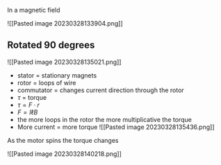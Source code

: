 In a magnetic field 

![[Pasted image 20230328133904.png]]

## Rotated 90 degrees

![[Pasted image 20230328135021.png]]

- stator = stationary magnets
- rotor = loops of wire 
- commutator = changes current direction through the rotor
- $\tau$ = torque
- $\tau = F \cdot r$
- $F = I\ell B$
- the more loops in the rotor the more multiplicative the torque
- More current = more torque
![[Pasted image 20230328135436.png]]

As the motor spins the torque changes

![[Pasted image 20230328140218.png]]